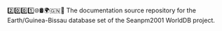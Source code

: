 2️⃣️0️⃣️0️⃣️1️⃣️🌐️🛢️🌍️🇬🇳️📖️ The documentation source repository for the Earth/Guinea-Bissau database set of the Seanpm2001 WorldDB project. 
